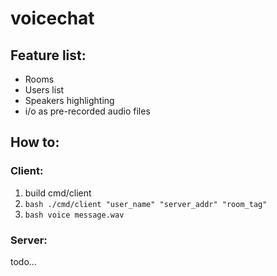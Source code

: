 # voicechat

## Feature list:
- Rooms
- Users list
- Speakers highlighting
- i/o as pre-recorded audio files

## How to:
### Client:
1) build cmd/client
2) ```bash ./cmd/client "user_name" "server_addr" "room_tag" ```
3)  ```bash voice message.wav ```

### Server:
todo...
